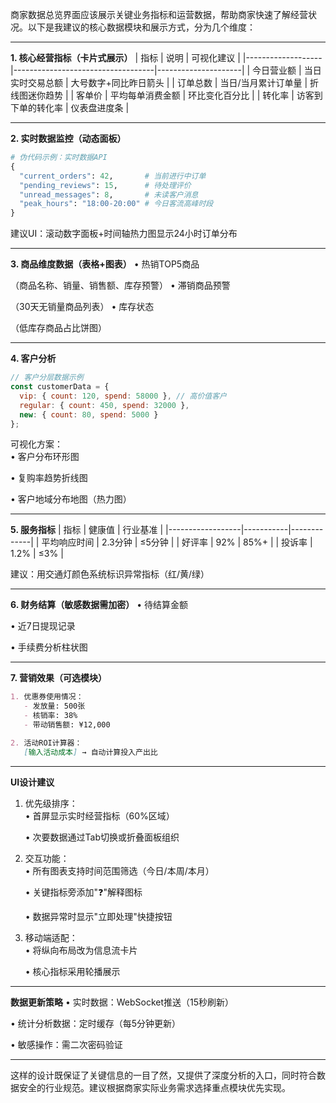 商家数据总览界面应该展示关键业务指标和运营数据，帮助商家快速了解经营状况。以下是我建议的核心数据模块和展示方式，分为几个维度：

---

**1. 核心经营指标（卡片式展示）**
| 指标          | 说明                          | 可视化建议       |
|-------------------|-----------------------------------|---------------------|
| 今日营业额        | 当日实时交易总额                  | 大号数字+同比昨日箭头 |
| 订单总数          | 当日/当月累计订单量               | 折线图迷你趋势       |
| 客单价           | 平均每单消费金额                  | 环比变化百分比       |
| 转化率           | 访客到下单的转化率                | 仪表盘进度条         |

---

**2. 实时数据监控（动态面板）**
```python
# 伪代码示例：实时数据API
{
  "current_orders": 42,       # 当前进行中订单
  "pending_reviews": 15,      # 待处理评价
  "unread_messages": 8,       # 未读客户消息
  "peak_hours": "18:00-20:00" # 今日客流高峰时段
}
```
建议UI：滚动数字面板+时间轴热力图显示24小时订单分布

---

**3. 商品维度数据（表格+图表）**
• 热销TOP5商品  

  （商品名称、销量、销售额、库存预警）
• 滞销商品预警  

  （30天无销量商品列表）
• 库存状态  

  （低库存商品占比饼图）

---

**4. 客户分析**
```javascript
// 客户分层数据示例
const customerData = {
  vip: { count: 120, spend: 58000 }, // 高价值客户
  regular: { count: 450, spend: 32000 },
  new: { count: 80, spend: 5000 }
};
```
可视化方案：  
• 客户分布环形图  

• 复购率趋势折线图  

• 客户地域分布地图（热力图）


---

**5. 服务指标**
| 指标         | 健康值 | 行业基准 |
|------------------|-----------|-------------|
| 平均响应时间      | 2.3分钟   | ≤5分钟      |
| 好评率           | 92%       | 85%+        |
| 投诉率           | 1.2%      | ≤3%         |

建议：用交通灯颜色系统标识异常指标（红/黄/绿）

---

**6. 财务结算（敏感数据需加密）**
• 待结算金额  

• 近7日提现记录  

• 手续费分析柱状图


---

**7. 营销效果（可选模块）**
```markdown
1. 优惠券使用情况：
   - 发放量: 500张
   - 核销率: 38% 
   - 带动销售额: ¥12,000

2. 活动ROI计算器：
   [输入活动成本] → 自动计算投入产出比
```

---

**UI设计建议**
1. 优先级排序：  
   • 首屏显示实时经营指标（60%区域）  

   • 次要数据通过Tab切换或折叠面板组织  


2. 交互功能：  
   • 所有图表支持时间范围筛选（今日/本周/本月）  

   • 关键指标旁添加"❓"解释图标  

   • 数据异常时显示"立即处理"快捷按钮


3. 移动端适配：  
   • 将纵向布局改为信息流卡片  

   • 核心指标采用轮播展示


---

**数据更新策略**
• 实时数据：WebSocket推送（15秒刷新）  

• 统计分析数据：定时缓存（每5分钟更新）  

• 敏感操作：需二次密码验证


---

这样的设计既保证了关键信息的一目了然，又提供了深度分析的入口，同时符合数据安全的行业规范。建议根据商家实际业务需求选择重点模块优先实现。